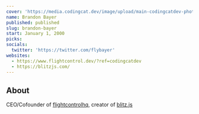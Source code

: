 ```yaml
---
cover: 'https://media.codingcat.dev/image/upload/main-codingcatdev-photo/podcast-guest/flybayer'
name: Brandon Bayer
published: published
slug: brandon-bayer
start: January 1, 2000
picks:
socials:
  twitter: 'https://twitter.com/flybayer'
websites:
  - https://www.flightcontrol.dev/?ref=codingcatdev
  - https://blitzjs.com/
---
```


## About

CEO/Cofounder of [flightcontrolhq](https://www.flightcontrol.dev/?ref=codingcatdev), creator of [blitz.js](https://blitzjs.com/)
